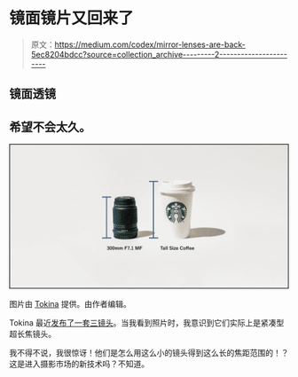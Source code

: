 # 镜面镜片又回来了

> 原文：<https://medium.com/codex/mirror-lenses-are-back-5ec8204bdcc?source=collection_archive---------2----------------------->

## 镜面透镜

## 希望不会太久。

![](img/0a69b7bea4b7be41bca4bb06b2deb869.png)

图片由 [Tokina](https://www.indiegogo.com/projects/ultralight-and-compact-super-telephoto-lens#/) 提供。由作者编辑。

Tokina 最近[发布了一套三镜头](https://www.indiegogo.com/projects/ultralight-and-compact-super-telephoto-lens#/)。当我看到照片时，我意识到它们实际上是紧凑型超长焦镜头。

我不得不说，我很惊讶！他们是怎么用这么小的镜头得到这么长的焦距范围的！？这是进入摄影市场的新技术吗？不知道。